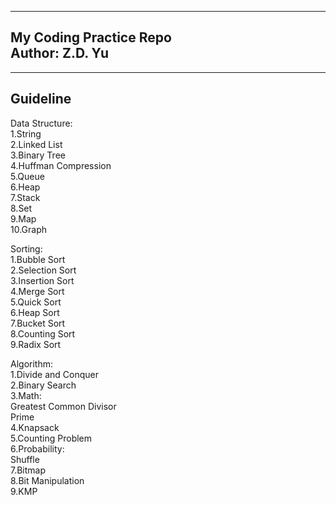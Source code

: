 -------------------------  
My Coding Practice Repo  
Author: Z.D. Yu  
-------------------------  

-------------------------  
Guideline  
-------------------------  

Data Structure:  
1.String  
2.Linked List  
3.Binary Tree  
4.Huffman Compression  
5.Queue  
6.Heap  
7.Stack  
8.Set  
9.Map  
10.Graph  

Sorting:  
1.Bubble Sort  
2.Selection Sort  
3.Insertion Sort  
4.Merge Sort  
5.Quick Sort  
6.Heap Sort  
7.Bucket Sort  
8.Counting Sort  
9.Radix Sort  


Algorithm:  
1.Divide and Conquer  
2.Binary Search  
3.Math:  
    Greatest Common Divisor  
    Prime  
4.Knapsack  
5.Counting Problem  
6.Probability:  
    Shuffle  
7.Bitmap  
8.Bit Manipulation  
9.KMP  

